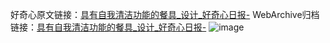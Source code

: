 好奇心原文链接：[具有自我清洁功能的餐具_设计_好奇心日报-](https://www.qdaily.com/articles/5074.html)
WebArchive归档链接：[具有自我清洁功能的餐具_设计_好奇心日报-](http://web.archive.org/web/20190623163841/https://www.qdaily.com/articles/5074.html)
![image](http://ww3.sinaimg.cn/large/007d5XDply1g3wcys0wetj30u023u11j)